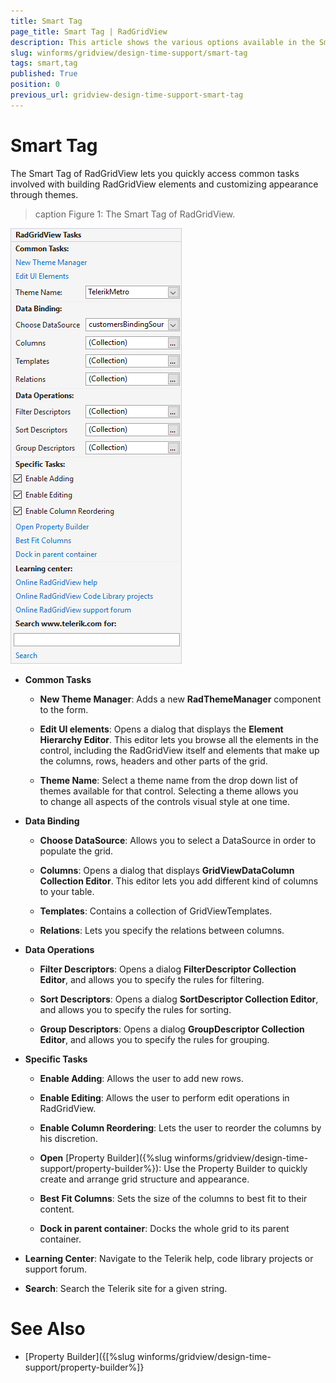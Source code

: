```yaml
---
title: Smart Tag
page_title: Smart Tag | RadGridView
description: This article shows the various options available in the Smart Tag of RadGridView.
slug: winforms/gridview/design-time-support/smart-tag
tags: smart,tag
published: True
position: 0
previous_url: gridview-design-time-support-smart-tag
---
```


# Smart Tag

The Smart Tag of RadGridView lets you quickly access common tasks involved with building RadGridView elements and customizing appearance through themes.

>caption Figure 1: The Smart Tag of RadGridView.

![gridview-design-time-support-smart-tag 001](images/gridview-design-time-support-smart-tag001.png)

* __Common Tasks__
    
    - __New Theme Manager__: Adds a new __RadThemeManager__ component to the form.

    - __Edit UI elements__: Opens a dialog that displays the __Element Hierarchy Editor__. This editor lets you browse all the elements in the control, including the RadGridView itself and elements that make up the columns, rows, headers and other parts of the grid. 

    - __Theme Name__: Select a theme name from the drop down list of themes available for that control. Selecting a theme allows you to change all aspects of the controls visual style at one time. 

* __Data Binding__

    - __Choose DataSource__: Allows you to select a DataSource in order to populate the grid.

    - __Columns__: Opens a dialog that displays __GridViewDataColumn Collection Editor__. This editor lets you add different kind of columns to your table.

    - __Templates__: Contains a collection of GridViewTemplates.

    - __Relations__: Lets you specify the relations between columns. 


* __Data Operations__

    - __Filter Descriptors__: Opens a dialog __FilterDescriptor Collection Editor__, and allows you to specify the rules for filtering.

    - __Sort Descriptors__: Opens a dialog __SortDescriptor Collection Editor__, and allows you to specify the rules for sorting.

    - __Group Descriptors__: Opens a dialog __GroupDescriptor Collection Editor__, and allows you to specify the rules for grouping.

* __Specific Tasks__

    - __Enable Adding__: Allows the user to add new rows.

    - __Enable Editing__: Allows the user to perform edit operations in RadGridView.

    - __Enable Column Reordering__: Lets the user to reorder the columns by his discretion.

    - __Open__ [Property Builder]({%slug winforms/gridview/design-time-support/property-builder%}): Use the Property Builder to quickly create and arrange grid structure and appearance.

    - __Best Fit Columns__: Sets the size of the columns to best fit to their content.

    - __Dock in parent container__: Docks the whole grid to its parent container.

* __Learning Center__: Navigate to the Telerik help, code library projects or support forum.

* __Search__: Search the Telerik site for a given string. 



# See Also
* [Property Builder]({[%slug winforms/gridview/design-time-support/property-builder%]}

